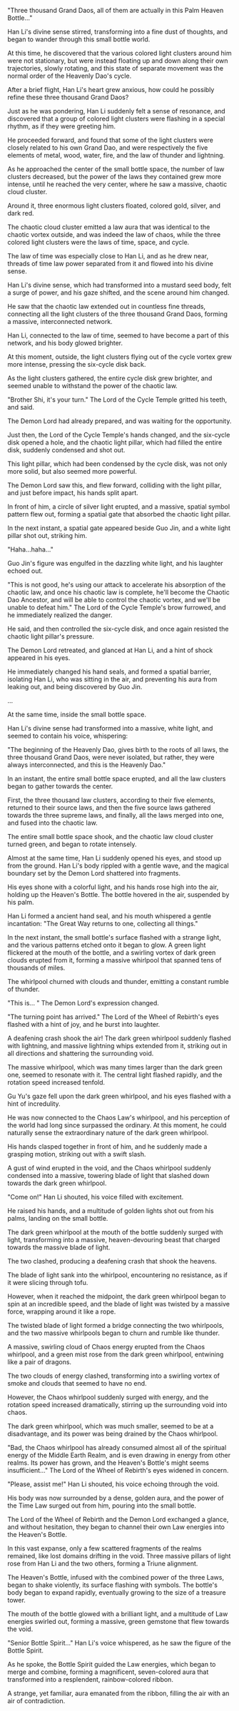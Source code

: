 "Three thousand Grand Daos, all of them are actually in this Palm Heaven Bottle..."

Han Li's divine sense stirred, transforming into a fine dust of thoughts, and began to wander through this small bottle world.

At this time, he discovered that the various colored light clusters around him were not stationary, but were instead floating up and down along their own trajectories, slowly rotating, and this state of separate movement was the normal order of the Heavenly Dao's cycle.

After a brief flight, Han Li's heart grew anxious, how could he possibly refine these three thousand Grand Daos?

Just as he was pondering, Han Li suddenly felt a sense of resonance, and discovered that a group of colored light clusters were flashing in a special rhythm, as if they were greeting him.

He proceeded forward, and found that some of the light clusters were closely related to his own Grand Dao, and were respectively the five elements of metal, wood, water, fire, and the law of thunder and lightning.

As he approached the center of the small bottle space, the number of law clusters decreased, but the power of the laws they contained grew more intense, until he reached the very center, where he saw a massive, chaotic cloud cluster.

Around it, three enormous light clusters floated, colored gold, silver, and dark red.

The chaotic cloud cluster emitted a law aura that was identical to the chaotic vortex outside, and was indeed the law of chaos, while the three colored light clusters were the laws of time, space, and cycle.

The law of time was especially close to Han Li, and as he drew near, threads of time law power separated from it and flowed into his divine sense.

Han Li's divine sense, which had transformed into a mustard seed body, felt a surge of power, and his gaze shifted, and the scene around him changed.

He saw that the chaotic law extended out in countless fine threads, connecting all the light clusters of the three thousand Grand Daos, forming a massive, interconnected network.

Han Li, connected to the law of time, seemed to have become a part of this network, and his body glowed brighter.

At this moment, outside, the light clusters flying out of the cycle vortex grew more intense, pressing the six-cycle disk back.

As the light clusters gathered, the entire cycle disk grew brighter, and seemed unable to withstand the power of the chaotic law.

"Brother Shi, it's your turn." The Lord of the Cycle Temple gritted his teeth, and said.

The Demon Lord had already prepared, and was waiting for the opportunity.

Just then, the Lord of the Cycle Temple's hands changed, and the six-cycle disk opened a hole, and the chaotic light pillar, which had filled the entire disk, suddenly condensed and shot out.

This light pillar, which had been condensed by the cycle disk, was not only more solid, but also seemed more powerful.

The Demon Lord saw this, and flew forward, colliding with the light pillar, and just before impact, his hands split apart.

In front of him, a circle of silver light erupted, and a massive, spatial symbol pattern flew out, forming a spatial gate that absorbed the chaotic light pillar.

In the next instant, a spatial gate appeared beside Guo Jin, and a white light pillar shot out, striking him.

"Haha...haha..."

Guo Jin's figure was engulfed in the dazzling white light, and his laughter echoed out.

"This is not good, he's using our attack to accelerate his absorption of the chaotic law, and once his chaotic law is complete, he'll become the Chaotic Dao Ancestor, and will be able to control the chaotic vortex, and we'll be unable to defeat him." The Lord of the Cycle Temple's brow furrowed, and he immediately realized the danger.

He said, and then controlled the six-cycle disk, and once again resisted the chaotic light pillar's pressure.

The Demon Lord retreated, and glanced at Han Li, and a hint of shock appeared in his eyes.

He immediately changed his hand seals, and formed a spatial barrier, isolating Han Li, who was sitting in the air, and preventing his aura from leaking out, and being discovered by Guo Jin.

...

At the same time, inside the small bottle space.

Han Li's divine sense had transformed into a massive, white light, and seemed to contain his voice, whispering:

"The beginning of the Heavenly Dao, gives birth to the roots of all laws, the three thousand Grand Daos, were never isolated, but rather, they were always interconnected, and this is the Heavenly Dao."

In an instant, the entire small bottle space erupted, and all the law clusters began to gather towards the center.

First, the three thousand law clusters, according to their five elements, returned to their source laws, and then the five source laws gathered towards the three supreme laws, and finally, all the laws merged into one, and fused into the chaotic law.

The entire small bottle space shook, and the chaotic law cloud cluster turned green, and began to rotate intensely.

Almost at the same time, Han Li suddenly opened his eyes, and stood up from the ground.
Han Li's body rippled with a gentle wave, and the magical boundary set by the Demon Lord shattered into fragments.

His eyes shone with a colorful light, and his hands rose high into the air, holding up the Heaven's Bottle. The bottle hovered in the air, suspended by his palm.

Han Li formed a ancient hand seal, and his mouth whispered a gentle incantation: "The Great Way returns to one, collecting all things."

In the next instant, the small bottle's surface flashed with a strange light, and the various patterns etched onto it began to glow. A green light flickered at the mouth of the bottle, and a swirling vortex of dark green clouds erupted from it, forming a massive whirlpool that spanned tens of thousands of miles.

The whirlpool churned with clouds and thunder, emitting a constant rumble of thunder.

"This is... " The Demon Lord's expression changed.

"The turning point has arrived." The Lord of the Wheel of Rebirth's eyes flashed with a hint of joy, and he burst into laughter.

A deafening crash shook the air! The dark green whirlpool suddenly flashed with lightning, and massive lightning whips extended from it, striking out in all directions and shattering the surrounding void.

The massive whirlpool, which was many times larger than the dark green one, seemed to resonate with it. The central light flashed rapidly, and the rotation speed increased tenfold.

 Gu Yu's gaze fell upon the dark green whirlpool, and his eyes flashed with a hint of incredulity.

He was now connected to the Chaos Law's whirlpool, and his perception of the world had long since surpassed the ordinary. At this moment, he could naturally sense the extraordinary nature of the dark green whirlpool.

His hands clasped together in front of him, and he suddenly made a grasping motion, striking out with a swift slash.

A gust of wind erupted in the void, and the Chaos whirlpool suddenly condensed into a massive, towering blade of light that slashed down towards the dark green whirlpool.

"Come on!" Han Li shouted, his voice filled with excitement.

He raised his hands, and a multitude of golden lights shot out from his palms, landing on the small bottle.

The dark green whirlpool at the mouth of the bottle suddenly surged with light, transforming into a massive, heaven-devouring beast that charged towards the massive blade of light.

The two clashed, producing a deafening crash that shook the heavens.

The blade of light sank into the whirlpool, encountering no resistance, as if it were slicing through tofu.

However, when it reached the midpoint, the dark green whirlpool began to spin at an incredible speed, and the blade of light was twisted by a massive force, wrapping around it like a rope.

The twisted blade of light formed a bridge connecting the two whirlpools, and the two massive whirlpools began to churn and rumble like thunder.

A massive, swirling cloud of Chaos energy erupted from the Chaos whirlpool, and a green mist rose from the dark green whirlpool, entwining like a pair of dragons.

The two clouds of energy clashed, transforming into a swirling vortex of smoke and clouds that seemed to have no end.

However, the Chaos whirlpool suddenly surged with energy, and the rotation speed increased dramatically, stirring up the surrounding void into chaos.

The dark green whirlpool, which was much smaller, seemed to be at a disadvantage, and its power was being drained by the Chaos whirlpool.

"Bad, the Chaos whirlpool has already consumed almost all of the spiritual energy of the Middle Earth Realm, and is even drawing in energy from other realms. Its power has grown, and the Heaven's Bottle's might seems insufficient..." The Lord of the Wheel of Rebirth's eyes widened in concern.

"Please, assist me!" Han Li shouted, his voice echoing through the void.

His body was now surrounded by a dense, golden aura, and the power of the Time Law surged out from him, pouring into the small bottle.

The Lord of the Wheel of Rebirth and the Demon Lord exchanged a glance, and without hesitation, they began to channel their own Law energies into the Heaven's Bottle.

In this vast expanse, only a few scattered fragments of the realms remained, like lost domains drifting in the void. Three massive pillars of light rose from Han Li and the two others, forming a Triune alignment.

The Heaven's Bottle, infused with the combined power of the three Laws, began to shake violently, its surface flashing with symbols. The bottle's body began to expand rapidly, eventually growing to the size of a treasure tower.

The mouth of the bottle glowed with a brilliant light, and a multitude of Law energies swirled out, forming a massive, green gemstone that flew towards the void.

"Senior Bottle Spirit..." Han Li's voice whispered, as he saw the figure of the Bottle Spirit.

As he spoke, the Bottle Spirit guided the Law energies, which began to merge and combine, forming a magnificent, seven-colored aura that transformed into a resplendent, rainbow-colored ribbon.

A strange, yet familiar, aura emanated from the ribbon, filling the air with an air of contradiction.